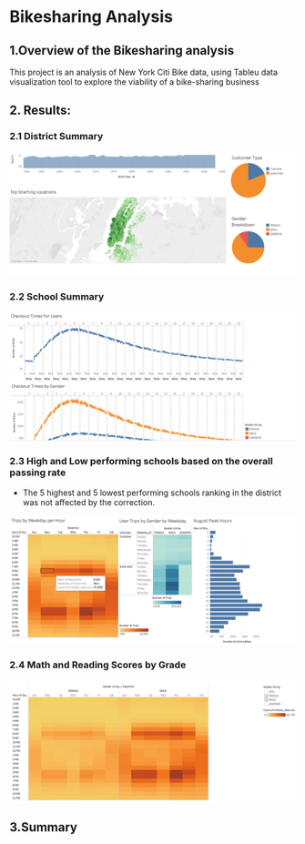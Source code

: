 # Bikesharing Analysis

## 1.Overview of the Bikesharing analysis
This project is an analysis of New York Citi Bike data, using Tableu data visualization tool to explore the viability of a bike-sharing business

## 2. Results:

### 2.1 District Summary

<p align="center">
  <img  src="Resources/1.png">
</p>


### 2.2  School Summary

<p align="center">
  <img  src="Resources/2.png ">
</p>


### 2.3 High and Low performing schools based on the overall passing rate

 * The 5 highest and 5 lowest performing schools ranking in the district was not affected by the correction.
<p align="center">
  <img  src="Resources/3.png">
</p>


### 2.4 Math and Reading Scores by Grade

<p align="center">
  <img  src="Resources/4.png">
</p>


## 3.Summary

